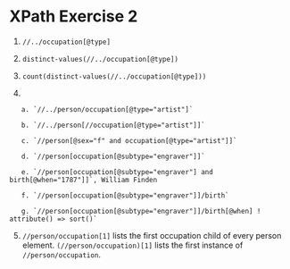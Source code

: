 # XPath Exercise 2

1. `//../occupation[@type]`

2. `distinct-values(//../occupation[@type])`

3. `count(distinct-values(//../occupation[@type]))`

4.

       a. `//../person/occupation[@type="artist"]`
    
       b. `//../person[//occupation[@type="artist"]]`
       
       c. `//person[@sex="f" and occupation[@type="artist"]]`
       
       d. `//person[occupation[@subtype="engraver"]]`
       
       e. `//person[occupation[@subtype="engraver"] and birth[@when="1787"]]`, William Finden
       
       f. `//person[occupation[@subtype="engraver"]]/birth`
       
       g. `//person[occupation[@subtype="engraver"]]/birth[@when] ! attribute() => sort()`
       
5. `//person/occupation[1]` lists the first occupation child of every person element. `(//person/occupation)[1]` lists the first instance of `//person/occupation`.